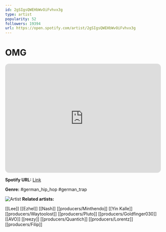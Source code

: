 ```yaml
---
id: 2gSIgsQWEHbWvOiFvhvx3g
type: artist
popularity: 52
followers: 19394
url: https://open.spotify.com/artist/2gSIgsQWEHbWvOiFvhvx3g
---
```

# OMG

<iframe style="border-radius:12px" src="https://open.spotify.com/embed/artist/2gSIgsQWEHbWvOiFvhvx3g" width="100%" height="352" frameBorder="0" allowfullscreen="" allow="autoplay; clipboard-write; encrypted-media; fullscreen; picture-in-picture" loading="lazy"></iframe>

**Spotify URL:** [Link](https://open.spotify.com/artist/2gSIgsQWEHbWvOiFvhvx3g)

**Genre:**  #german_hip_hop #german_trap

![Artist](https://i.scdn.co/image/ab6761610000e5eb10b8943325cbb4b2ffd51eb9)
**Related artists:**

[[Lee]]
[[Ezhel]]
[[Nash]]
[[producers/Minthendo]]
[[Yin Kalle]]
[[producers/Waytoolost]]
[[producers/Pluto]]
[[producers/Goldfinger030]]
[[AVO]]
[[reezy]]
[[producers/Quantich]]
[[producers/Lorentz]]
[[producers/Filip]]
